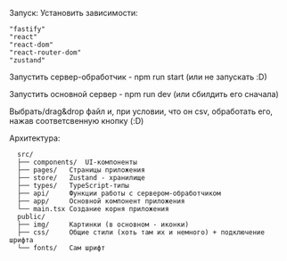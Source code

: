 Запуск:
Установить зависимости:  

    "fastify"  
    "react"  
    "react-dom"
    "react-router-dom"
    "zustand"  

    
Запустить сервер-обработчик - npm run start (или не запускать :D) <br>

Запустить основной сервер - npm run dev (или сбилдить его сначала) <br>

Выбрать/drag&drop файл и, при условии, что он csv, обработать его, нажав соответсвенную кнопку (:D) <br>

   Архитектура: 

      src/  
      ├── components/  UI-компоненты 
      ├── pages/   Страницы приложения
      ├── store/   Zustand - хранилище
      ├── types/   TypeScript-типы
      ├── api/     Функции работы с сервером-обработчиком
      ├── app/     Основной компонент приложения
      └── main.tsx Создание корня приложения
      public/
      ├── img/     Картинки (в основном - иконки)
      ├── css/     Общие стили (хоть там их и немного) + подключение шрифта
      └── fonts/   Сам шрифт
